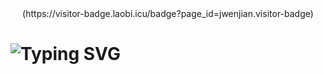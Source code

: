 <div align="center">
(https://visitor-badge.laobi.icu/badge?page_id=jwenjian.visitor-badge)
</div>

<h1 align="center'>
<a href="https://git.io/typing-svg"><img src="https://readme-typing-svg.demolab.com?font=Fira+Code&pause=1000&random=false&width=435&lines=Hi+There!+%F0%9F%91%8B;I'm+Krishna+Raut" alt="Typing SVG" /></a>
  </h1>
  
  <!---
Krishna123-55/Krishna123-55 is a ✨ special ✨ repository because its `README.md` (this file) appears on your GitHub profile.
You can click the Preview link to take a look at your changes.
--->
